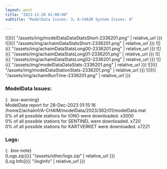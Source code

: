 ```yaml
---
layout: post
title: "2023-12-28 01:00:00"
subtitle: "ModelData Issues: 3; A-CHAIM System Issues: 0"

---
```


![]({{ "/assets/img/modelDataDataStatsShort-2336201.png" | relative_url }})
![]({{ "/assets/img/achaimDataStatsShort-2336201.png" | relative_url }})
![]({{ "/assets/img/achaimDataStatsLong00-2336201.png" | relative_url }})
![]({{ "/assets/img/achaimDataStatsLong01-2336201.png" | relative_url }})
![]({{ "/assets/img/achaimDataStatsLong02-2336201.png" | relative_url }})
![]({{ "/assets/img/modelDataDataStats-2336201.png" | relative_url }})
![]({{ "/assets/img/modelDataStationStats-2336201.png" | relative_url }})
![]({{ "/assets/img/achaimRunTime-2336201.png" | relative_url }})


### ModelData Issues:  
  
{: .box-warning}  
 ModelData report for 28-Dec-2023 01:15:16   
 /home2/achaim1/A-CHAIM/modelData/2023/362/01/modelData.mat   
 0% of all possible stations for IONO were downloaded. x3000   
 0% of all possible stations for SENTINEL were downloaded. x720   
 0% of all possible stations for KARTVERKET were downloaded. x7221   
  


### Logs:  
  
{: .box-note}  
[Logs.zip]({{ "/assets/other/logs.zip" | relative_url }})  
[Log Info]({{ "/logInfo" | relative_url }})  
